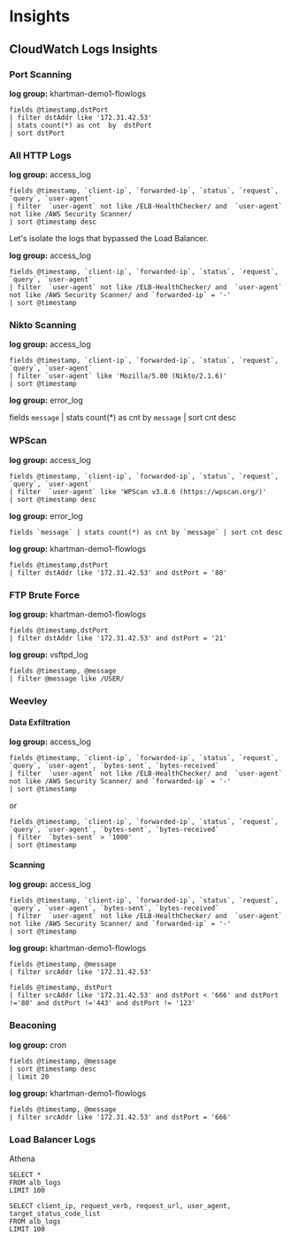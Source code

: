 # Insights

## CloudWatch Logs Insights

### Port Scanning

**log group:** khartman-demo1-flowlogs

```
fields @timestamp,dstPort
| filter dstAddr like '172.31.42.53'
| stats count(*) as cnt  by  dstPort
| sort dstPort

```

### All HTTP Logs

**log group:** access_log

```
fields @timestamp, `client-ip`, `forwarded-ip`, `status`, `request`, `query`, `user-agent`
| filter  `user-agent` not like /ELB-HealthChecker/ and  `user-agent` not like /AWS Security Scanner/
| sort @timestamp desc
```

Let's isolate the logs that bypassed the Load Balancer.

**log group:** access_log

```
fields @timestamp, `client-ip`, `forwarded-ip`, `status`, `request`, `query`, `user-agent`
| filter  `user-agent` not like /ELB-HealthChecker/ and  `user-agent` not like /AWS Security Scanner/ and `forwarded-ip` = '-'
| sort @timestamp
```


### Nikto Scanning

**log group:** access_log

```
fields @timestamp, `client-ip`, `forwarded-ip`, `status`, `request`, `query`, `user-agent`
| filter `user-agent` like 'Mozilla/5.00 (Nikto/2.1.6)'
| sort @timestamp
```

**log group:** error_log

fields `message` | stats count(*) as cnt by `message` | sort cnt desc

### WPScan

**log group:** access_log

```
fields @timestamp, `client-ip`, `forwarded-ip`, `status`, `request`, `query`, `user-agent`
| filter  `user-agent` like 'WPScan v3.8.6 (https://wpscan.org/)'
| sort @timestamp desc
```

**log group:** error_log

```
fields `message` | stats count(*) as cnt by `message` | sort cnt desc
```

**log group:** khartman-demo1-flowlogs

```
fields @timestamp,dstPort
| filter dstAddr like '172.31.42.53' and dstPort = '80'
```

### FTP Brute Force
**log group:** khartman-demo1-flowlogs

```
fields @timestamp,dstPort
| filter dstAddr like '172.31.42.53' and dstPort = '21'
```

**log group:** vsftpd_log

```
fields @timestamp, @message
| filter @message like /USER/
```

### Weevley

#### Data Exfiltration

**log group:** access_log

```
fields @timestamp, `client-ip`, `forwarded-ip`, `status`, `request`, `query`, `user-agent`, `bytes-sent`, `bytes-received`
| filter  `user-agent` not like /ELB-HealthChecker/ and  `user-agent` not like /AWS Security Scanner/ and `forwarded-ip` = '-'
| sort @timestamp
```

or

```
fields @timestamp, `client-ip`, `forwarded-ip`, `status`, `request`, `query`, `user-agent`, `bytes-sent`, `bytes-received`
| filter  `bytes-sent` > '1000'
| sort @timestamp
```

#### Scanning

**log group:** access_log

```
fields @timestamp, `client-ip`, `forwarded-ip`, `status`, `request`, `query`, `user-agent`, `bytes-sent`, `bytes-received`
| filter  `user-agent` not like /ELB-HealthChecker/ and  `user-agent` not like /AWS Security Scanner/ and `forwarded-ip` = '-'
| sort @timestamp
```

**log group:** khartman-demo1-flowlogs
```
fields @timestamp, @message
| filter srcAddr like '172.31.42.53'
```

```
fields @timestamp, dstPort
| filter srcAddr like '172.31.42.53' and dstPort < '666' and dstPort !='80' and dstPort !='443' and dstPort != '123'
```


### Beaconing

**log group:** cron

```
fields @timestamp, @message
| sort @timestamp desc
| limit 20
```

**log group:** khartman-demo1-flowlogs

```
fields @timestamp, @message
| filter srcAddr like '172.31.42.53' and dstPort = '666'
```

### Load Balancer Logs  

Athena

```
SELECT *
FROM alb_logs
LIMIT 100
```

```
SELECT client_ip, request_verb, request_url, user_agent, target_status_code_list
FROM alb_logs
LIMIT 100
```
